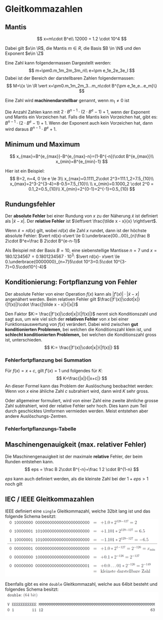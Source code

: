 # Gleitkommazahlen

## Mantis

$$
x=m\cdot B^e\\
12000 = 1.2 \cdot 10^4
$$

Dabei gilt $x\in \R$, die Mantis  $m \in R$, die Basis $B \in \N$  und den Exponent $e\in \Z$ 

Eine Zahl kann folgendermassen Dargestellt werden:
$$
m=\pm0.m_1m_2m_3m_n\\
e=\pm e_1e_2e_3e_l
$$
Dabei ist der Bereich der darstellbaren Zahlen folgendermassen: 
$$
M=\{x \in \R \vert x=\pm0.m_1m_2m_3...m_n\cdot B^{\pm e_1e_e...e_m}\}
$$

Eine Zahl wird **machinendarstellbar** genannt, wenn $m_1\neq 0$ ist

Die Anzahl Zahlen kann mit $2\cdot B^{n-1}\cdot (2\cdot B^e-1)+1$, wenn der Exponent und Mantis ein Vorzeichen hat. Falls die Mantis kein Vorzeichen hat, gibt es: $B^{n-1}\cdot (2\cdot B^e-1)+1$. Wenn der Exponent auch kein Vorzeichen hat, dann wird daraus $B^{n-1}\cdot B^e+1$.

## Minimum und Maximum

$$
x_{max}=B^{e_{max}}-B^{e_{max}-n}=(1-B^{-n})\cdot B^{e_{max}}\\
x_{min}=B^{e_{min}-1}
$$



Hier ist ein Beispiel:
$$
B=2, n=4, 0 \le e \le 3\\
x_{max}=0.1111_2\cdot 2^3=111.1_2=7.5_{10}\\
x_{max}=2^3-2^{3-4}=8-0.5=7.5_{10}\\
\\
x_{min}=0.1000_2 \cdot 2^0 = 0.1_2=0.5_{10}\\
X_{min}=2^{0-1}=2^{-1}=0.5_{10}
$$

## Rundungsfehler

Der **absolute Fehler** bei einer Rundung von $x$ zu der Näherung $\tilde x$ ist definiert als $\vert \tilde x - x \vert$. Der **relative Fehler** ist $\left\vert \frac{\tilde x - x}{x} \right\vert$.

Wenn $\tilde x=rd(x)$ gilt, wobei $rd(x)$ die Zahl $x$ rundet, dann ist der höchste absolute Fehler: $\vert rd(x)-x\vert \le 0.\underbrace{00...00}_{n}\frac B 2\cdot B^e=\frac B 2\cdot B^{e-n-1}$

Als Beispiel mit der Basis $B=10$, eine siebenstellige Mantisse $n=7$ und $x=180.1234567=0.1801234567\cdot 10^3$: $\vert rd(x)- x\vert \le 0.\underbrace{0000000}_{n=7}5\cdot 10^3=0.5\cdot 10^{3-7}=0.5\cdot10^{-4}$

## Konditionierung: Fortpflanzung von Fehler

Der absolute Fehler von einer Operation $f(x)$  kann als $|f'(x)|\cdot |\tilde x - x|$ angenähert werden. Beim relativen Fehler gilt $\frac{|f'(x)|\cdot|x|}{|f(x)|}\cdot \frac{|\tilde x - x|}{|x|}$ 

Den Faktor $K:= \frac{|f'(x)|\cdot|x|}{|f(x)|}$ nennt sich Konditionszahl und sagt aus, um wie viel sich der **relativen Fehler** von $x$ bei einer Funktionsauswertung von $f(x)$ verändert. Dabei wird zwischen **gut konditionierten Problemen**, bei welchen die Konditionszahl klein ist, und **schlecht konditionierten Problemen,** bei welchen die Konditionszahl gross ist, unterschieden.
$$
K:= \frac{|f'(x)|\cdot|x|}{|f(x)|}
$$

### Fehlerfortpflanzung bei Summation

Für $f(x)=x+c$, gilt $f'(x)=1$ und folgendes für $K$:
$$
K=\frac{|x|}{|x+c|}
$$
An dieser Formel kann das Problem der Auslöschung beobachtet werden: Wenn von $x$ eine ähliche Zahl $c$ subrahiert wird, dann wird $K$ sehr gross. 

Oder allgemeiner formuliert, wird von einer Zahl eine zweite ähnliche grosse Zahl subtrahiert, wird der relative Fehler sehr hoch. Dies kann zum Teil durch geschicktes Umformen vermieden werden. Meist entstehen aber andere Auslöschungs-Zentren.

### Fehlerfortpflanzungs-Tabelle



## Maschinengenauigkeit (max. relativer Fehler)

Die Maschinengenauigkeit ist der maximale **relative** Fehler, der beim Runden entstehen kann.
$$
eps = \frac B 2\cdot B^{-n}=\frac 1 2 \cdot B^{1-n}
$$

$eps$ kann auch definiert werden, als die kleinste Zahl bei der $1+eps>1$ noch gilt

## IEC / IEEE Gleitkommazahlen

IEEE definiert eine `single` Gleitkommazahl, welche 32bit lang ist und das folgende Schema besitzt:![image-20221002142126081](res/image-20221002142126081.png)

Ebenfalls gibt es eine `double` Gleitkommazahl, welche aus 64bit besteht und folgendes Schema besitzt: ![image-20221002142247822](res/image-20221002142247822.png)
